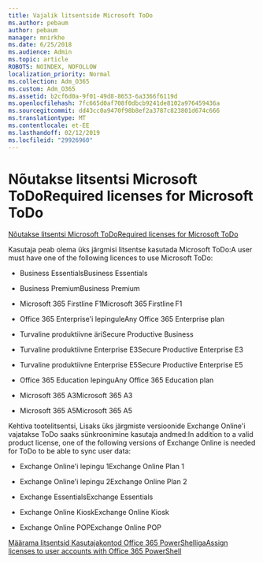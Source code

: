 ```yaml
---
title: Vajalik litsentside Microsoft ToDo
ms.author: pebaum
author: pebaum
manager: mnirkhe
ms.date: 6/25/2018
ms.audience: Admin
ms.topic: article
ROBOTS: NOINDEX, NOFOLLOW
localization_priority: Normal
ms.collection: Adm_O365
ms.custom: Adm_O365
ms.assetid: b2cf6d0a-9f01-49d8-8653-6a3366f6119d
ms.openlocfilehash: 7fc665d0af708f0dbcb9241de8102a976459436a
ms.sourcegitcommit: dd43cc0a9470f98b8ef2a3787c823801d674c666
ms.translationtype: MT
ms.contentlocale: et-EE
ms.lasthandoff: 02/12/2019
ms.locfileid: "29926960"
---
```

# <a name="required-licenses-for-microsoft-todo"></a><span data-ttu-id="f2d47-102">Nõutakse litsentsi Microsoft ToDo</span><span class="sxs-lookup"><span data-stu-id="f2d47-102">Required licenses for Microsoft ToDo</span></span>

[<span data-ttu-id="f2d47-103">Nõutakse litsentsi Microsoft ToDo</span><span class="sxs-lookup"><span data-stu-id="f2d47-103">Required licenses for Microsoft ToDo</span></span>](https://support.office.com/article/381e9d1b-c500-49b5-973e-890fd86528d7.aspx)
  
<span data-ttu-id="f2d47-104">Kasutaja peab olema üks järgmisi litsentse kasutada Microsoft ToDo:</span><span class="sxs-lookup"><span data-stu-id="f2d47-104">A user must have one of the following licences to use Microsoft ToDo:</span></span>
  
- <span data-ttu-id="f2d47-105">Business Essentials</span><span class="sxs-lookup"><span data-stu-id="f2d47-105">Business Essentials</span></span>
    
- <span data-ttu-id="f2d47-106">Business Premium</span><span class="sxs-lookup"><span data-stu-id="f2d47-106">Business Premium</span></span>
    
- <span data-ttu-id="f2d47-107">Microsoft 365 Firstline F1</span><span class="sxs-lookup"><span data-stu-id="f2d47-107">Microsoft 365 Firstline F1</span></span>
    
- <span data-ttu-id="f2d47-108">Office 365 Enterprise'i lepingule</span><span class="sxs-lookup"><span data-stu-id="f2d47-108">Any Office 365 Enterprise plan</span></span>
    
- <span data-ttu-id="f2d47-109">Turvaline produktiivne äri</span><span class="sxs-lookup"><span data-stu-id="f2d47-109">Secure Productive Business</span></span>
    
- <span data-ttu-id="f2d47-110">Turvaline produktiivne Enterprise E3</span><span class="sxs-lookup"><span data-stu-id="f2d47-110">Secure Productive Enterprise E3</span></span>
    
- <span data-ttu-id="f2d47-111">Turvaline produktiivne Enterprise E5</span><span class="sxs-lookup"><span data-stu-id="f2d47-111">Secure Productive Enterprise E5</span></span>
    
- <span data-ttu-id="f2d47-112">Office 365 Education lepingu</span><span class="sxs-lookup"><span data-stu-id="f2d47-112">Any Office 365 Education plan</span></span>
    
- <span data-ttu-id="f2d47-113">Microsoft 365 A3</span><span class="sxs-lookup"><span data-stu-id="f2d47-113">Microsoft 365 A3</span></span>
    
- <span data-ttu-id="f2d47-114">Microsoft 365 A5</span><span class="sxs-lookup"><span data-stu-id="f2d47-114">Microsoft 365 A5</span></span>
    
<span data-ttu-id="f2d47-115">Kehtiva tootelitsentsi, Lisaks üks järgmiste versioonide Exchange Online'i vajatakse ToDo saaks sünkroonimine kasutaja andmed:</span><span class="sxs-lookup"><span data-stu-id="f2d47-115">In addition to a valid product license, one of the following versions of Exchange Online is needed for ToDo to be able to sync user data:</span></span> 
  
- <span data-ttu-id="f2d47-116">Exchange Online'i lepingu 1</span><span class="sxs-lookup"><span data-stu-id="f2d47-116">Exchange Online Plan 1</span></span>
    
- <span data-ttu-id="f2d47-117">Exchange Online'i lepingu 2</span><span class="sxs-lookup"><span data-stu-id="f2d47-117">Exchange Online Plan 2</span></span>
    
- <span data-ttu-id="f2d47-118">Exchange Essentials</span><span class="sxs-lookup"><span data-stu-id="f2d47-118">Exchange Essentials</span></span>
    
- <span data-ttu-id="f2d47-119">Exchange Online Kiosk</span><span class="sxs-lookup"><span data-stu-id="f2d47-119">Exchange Online Kiosk</span></span>
    
- <span data-ttu-id="f2d47-120">Exchange Online POP</span><span class="sxs-lookup"><span data-stu-id="f2d47-120">Exchange Online POP</span></span>
    
[<span data-ttu-id="f2d47-121">Määrama litsentsid Kasutajakontod Office 365 PowerShelliga</span><span class="sxs-lookup"><span data-stu-id="f2d47-121">Assign licenses to user accounts with Office 365 PowerShell</span></span>](https://docs.microsoft.com/office365/enterprise/powershell/assign-licenses-to-user-accounts-with-office-365-powershell )
  


